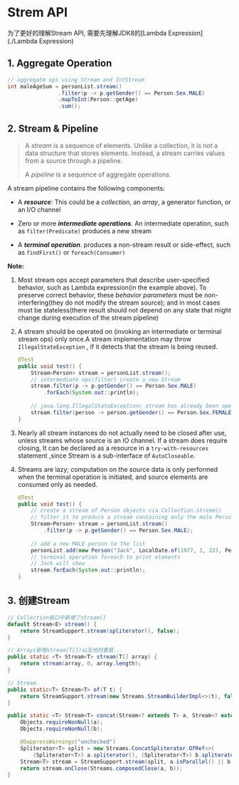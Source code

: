 # Strem API

为了更好的理解Stream API, 需要先理解JDK8的[Lambda Expression](./Lambda Expression)

## 1. Aggregate Operation

```java
// aggregate ops using Stream and IntStream
int maleAgeSum = personList.stream()
                .filter(p -> p.getGender() == Person.Sex.MALE)
                .mapToInt(Person::getAge)
                .sum();
```



## 2. Stream & Pipeline

> A *stream* is a sequence of elements. Unlike a collection, it is not a data structure that stores elements. Instead, a stream carries values from a source through a pipeline. 
>
>  A *pipeline* is a sequence of aggregate operations.  

 A stream pipeline contains the following components: 

- A ***resource***: This could be a *collection*, an *array*,  a generator function, or an I/O channel 

- Zero or more ***intermediate operations***.  An intermediate operation, such as `filter(Predicate)` produces a new stream

-  A ***terminal operation***. produces a non-stream result or side-effect, such as `findFirst()` or `foreach(Consumer)`



**Note:**

1.  Most stream ops accept parameters that describe user-specified behavior, such as Lambda expression(in the example above). To preserve correct behavior, these *behavior parameters* must be non-interfering(they do not modify the stream source); and in most cases must be stateless(there result should not depend on any state that might change during execution of the stream pipeline)

2. A stream should be operated on (invoking an intermediate or terminal stream ops) only once.A stream implementation may throw `IllegalStateException` , if it detects that the stream is being reused. 

   ```java
   @Test
   public void test() {
       Stream<Person> stream = personList.stream();
       // intermediate ops(filter) create a new Stream
       stream.filter(p -> p.getGender() == Person.Sex.MALE)
           .forEach(System.out::println);
       
       // java.lang.IllegalStateException: stream has already been operated upon or closed
       stream.filter(person -> person.getGender() == Person.Sex.FEMALE);
   }
   ```

3. Nearly all stream instances do not actually need to be closed after use, unless streams whose source is an IO channel. If a stream does require closing, It can be declared as a resource in a `try-with-resources` statement ,since Stream is a sub-interface of `AutoCloseable`.

4. Streams are lazy; computation on the source data is only performed when the terminal operation is initiated, and source elements are consumed only as needed.

   ```java
   @Test
   public void test() {
       // create a stream of Person objects via Collection.stream()
       // filter it to produce a stream containing only the male Persons
       Stream<Person> stream = personList.stream()
           .filter(p -> p.getGender() == Person.Sex.MALE);
   	
       // add a new MALE person to the list
       personList.add(new Person("Jack", LocalDate.of(1977, 1, 22), Person.Sex.MALE, "..."));
       // terminal operation foreach to print elements
       // Jack will show
       stream.forEach(System.out::println);
   }
   ```

   

## 3. 创建Stream

```java
// Collection接口中新增了stream()
default Stream<E> stream() {
    return StreamSupport.stream(spliterator(), false);
}

// Arrays新增stream(T[])以及他的重载...
public static <T> Stream<T> stream(T[] array) {
    return stream(array, 0, array.length);
}

// Stream
public static<T> Stream<T> of(T t) {
    return StreamSupport.stream(new Streams.StreamBuilderImpl<>(t), false);
}

public static <T> Stream<T> concat(Stream<? extends T> a, Stream<? extends T> b) {
    Objects.requireNonNull(a);
    Objects.requireNonNull(b);

    @SuppressWarnings("unchecked")
    Spliterator<T> split = new Streams.ConcatSpliterator.OfRef<>(
        (Spliterator<T>) a.spliterator(), (Spliterator<T>) b.spliterator());
    Stream<T> stream = StreamSupport.stream(split, a.isParallel() || b.isParallel());
    return stream.onClose(Streams.composedClose(a, b));
}
```


